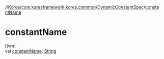 //[Kores](../../../index.md)/[com.koresframework.kores.common](../index.md)/[DynamicConstantSpec](index.md)/[constantName](constant-name.md)

# constantName

[jvm]\
val [constantName](constant-name.md): [String](https://kotlinlang.org/api/latest/jvm/stdlib/kotlin/-string/index.html)
